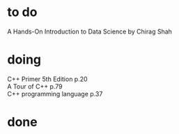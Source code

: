 # to do
A Hands-On Introduction to Data Science by Chirag Shah  
# doing
C++ Primer 5th Edition p.20  
A Tour of C++ p.79  
C++ programming language p.37  
# done
